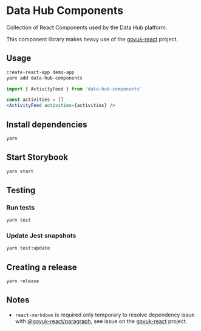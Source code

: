 # Data Hub Components

Collection of React Components used by the Data Hub platform.

This component library makes heavy use of the [govuk-react](https://github.com/govuk-react/govuk-react) project.

## Usage

```bash
create-react-app demo-app
yarn add data-hub-components
```

```jsx
import { ActivityFeed } from 'data-hub-components'

const activities = []
<ActivityFeed activities={activities} />
```

## Install dependencies

```bash
yarn
```

## Start Storybook

```bash
yarn start
```

## Testing

### Run tests

```bash
yarn test
```

### Update Jest snapshots

```bash
yarn test:update
```

## Creating a release

```bash
yarn release
```

## Notes

* `react-markdown` is required only temporary to resolve dependency issue with [@govuk-react/paragraph](https://github.com/govuk-react/govuk-react/tree/master/components/paragraph), see issue on the [govuk-react](https://github.com/govuk-react/govuk-react/issues/425) project.
